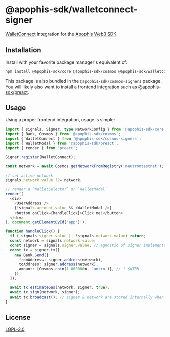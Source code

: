 # @apophis-sdk/walletconnect-signer
[WalletConnect](https://walletconnect.network/) integration for the [Apophis Web3 SDK](../../README.md).

## Installation
Install with your favorite package manager's equivalent of:

```bash
npm install @apophis-sdk/core @apophis-sdk/cosmos @apophis-sdk/walletconnect-signer
```

This package is also bundled in the `@apophis-sdk/cosmos-signers` package. You will likely also want to install a frontend integration such as [@apophis-sdk/preact](../preact/README.md).

## Usage
Using a proper frontend integration, usage is simple:

```typescript
import { signals, Signer, type NetworkConfig } from '@apophis-sdk/core';
import { Bank, Cosmos } from '@apophis-sdk/cosmos';
import { WalletConnect } from '@apophis-sdk/cosmos-signers';
import { WalletModal } from '@apophis-sdk/preact';
import { render } from 'preact';

Signer.register(WalletConnect);

const network = await Cosmos.getNetworkFromRegistry('neutrontestnet');

// set active network
signals.network.value ??= network;

// render a `WalletSelector` or `WalletModal`
render((
  <div>
    <UserAddress />
    {!signals.account.value && <WalletModal />}
    <button onClick={handleClick}>Click me!</button>
  </div>
), document.getElementById('app')!);

function handleClick() {
  if (!signals.signer.value || !signals.network.value) return;
  const network = signals.network.value;
  const signer = signals.signer.value; // agnostic of signer implementation
  const tx = signer.tx([
    new Bank.Send({
      fromAddress: signer.address(network),
      toAddress: signer.address(network),
      amount: [Cosmos.coin(1_000000n, 'untrn')], // 1 $NTRN
    })
  ]);

  await tx.estimateGas(network, signer, true);
  await tx.sign(network, signer);
  await tx.broadcast(); // signer & network are stored internally when signed successfully
}
```

## License
[LGPL-3.0](../../LICENSE)
